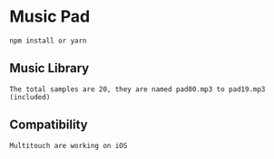 # Music Pad

```
npm install or yarn
```

## Music Library

```
The total samples are 20, they are named pad00.mp3 to pad19.mp3 (included)
```

## Compatibility

```
Multitouch are working on iOS
```
